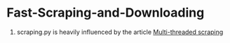 # Fast-Scraping-and-Downloading

1. scraping.py is heavily influenced by the article [Multi-threaded scraping]('https://beckernick.github.io/faster-web-scraping-python/')
